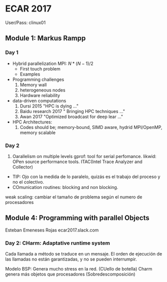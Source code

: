 # ECAR 2017

User/Pass: clinux01

## Module 1: Markus Rampp


### Day 1

- Hybrid parallelization
MPI: $N*(N-1)/2$
	- First touch problem
	- Examples
- Programming challenges
	1. Memory wall
	2. heterogeneous nodes
	3. Hardware reliability
- data-driven computations
	1. Dursi 2015 "HPC is dying ..."
	2. Baidu research 2017 " Bringing HPC techniques ..."
	3. Awan 2017 "Optimized broadcast for deep lear ..."
- HPC Architectures:
	1. Codes should be; memory-bound, SIMD aware, hydrid MPI/OpenMP, memory scalable

### Day 2

1. Oarallelism on multiple levels
gprof: tool for serial perfomance.
likwid: OPen source performance tools.
ITAC(Intel Trace Analyzer and Collector)

- TIP: Ojo con la medida de lo paralelo, quizás es el trabajo del proceso y no el colectivo.
- COmunication routines: blocking and non blocking.
	
weak scaling: cambiar el tamaño de problema según el numero de procesadores


## Module 4: Programming with parallel Objects

Esteban Emeneses Rojas
ecar2017.slack.com

### Day 2: CHarm: Adaptative runtime system
Cada llamada a método se traduce en un mensaje.
El orden de ejecución de las llamadas no están garantizadas, y no se pueden interrumpir.

Modelo BSP: Genera mucho stress en la red. (CUello de botella)
Charm genera más objetos que procesadores (Sobredescomposición)

